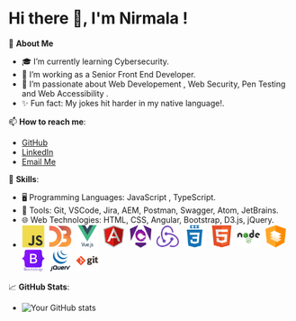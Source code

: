 # Hi there 👋, I'm Nirmala !

🚀 **About Me**
- 🎓 I’m currently learning Cybersecurity.
- 💼 I’m working as a Senior Front End Developer.
- 🌱 I’m passionate about Web Developement , Web Security, Pen Testing and Web Accessibility .
- ✨ Fun fact: My jokes hit harder in my native language!.

📫 **How to reach me**:
- [GitHub](https://github.com/arbalenirmala)
- [LinkedIn](https://linkedin.com/in/nirmalakudal)
- [Email Me](mailto:arbale.nirmala@gmail.com)

🌟 **Skills**:
- 🖥️ Programming Languages: JavaScript , TypeScript.
- 🔧 Tools: Git, VSCode, Jira, AEM, Postman, Swagger, Atom, JetBrains.
- 🌐 Web Technologies: HTML, CSS, Angular, Bootstrap, D3.js, jQuery.
- <div dir="auto">
  <a target="_blank" rel="noopener noreferrer" href="https://github.com/devicons/devicon/blob/master/icons/javascript/javascript-original.svg"><img src="https://github.com/devicons/devicon/raw/master/icons/javascript/javascript-original.svg" title="JavaScript" alt="JavaScript" width="40" height="40" style="max-width: 100%;"></a>&nbsp;
  <a target="_blank" rel="noopener noreferrer" href="https://github.com/devicons/devicon/blob/master/icons/d3js/d3js-original.svg"><img src="https://github.com/devicons/devicon/blob/master/icons/d3js/d3js-original.svg" title="D3js" alt="D3js" width="40" height="40" style="max-width: 100%;"></a>&nbsp;
  <a target="_blank" rel="noopener noreferrer" href="https://github.com/devicons/devicon/blob/master/icons/vuejs/vuejs-original-wordmark.svg"><img src="https://github.com/devicons/devicon/raw/master/icons/vuejs/vuejs-original-wordmark.svg" title="VueJS" alt="=VueJS" width="40" height="40" style="max-width: 100%;"></a>&nbsp;
  <a target="_blank" rel="noopener noreferrer" href="https://github.com/devicons/devicon/blob/master/icons/angularjs/angularjs-original.svg"><img src="https://github.com/devicons/devicon/raw/master/icons/angularjs/angularjs-original.svg" title="Angular" alt="Angular" width="40" height="40" style="max-width: 100%;"></a>&nbsp;
  <a target="_blank" rel="noopener noreferrer" href="https://github.com/devicons/devicon/blob/master/icons/ngrx/ngrx-original.svg"><img src="https://github.com/devicons/devicon/raw/master/icons/ngrx/ngrx-original.svg" title="ngrx" alt="ngrx" width="40" height="40" style="max-width: 100%;"></a>&nbsp;
  <a target="_blank" rel="noopener noreferrer" href="https://github.com/devicons/devicon/blob/master/icons/redux/redux-original.svg"><img src="https://github.com/devicons/devicon/raw/master/icons/redux/redux-original.svg" title="Redux" alt="Redux " width="40" height="40" style="max-width: 100%;"></a>&nbsp;
  <a target="_blank" rel="noopener noreferrer" href="https://github.com/devicons/devicon/blob/master/icons/css3/css3-plain-wordmark.svg"><img src="https://github.com/devicons/devicon/raw/master/icons/css3/css3-plain-wordmark.svg" title="CSS3" alt="CSS" width="40" height="40" style="max-width: 100%;"></a>&nbsp;
  <a target="_blank" rel="noopener noreferrer" href="https://github.com/devicons/devicon/blob/master/icons/html5/html5-original.svg"><img src="https://github.com/devicons/devicon/raw/master/icons/html5/html5-original.svg" title="HTML5" alt="HTML" width="40" height="40" style="max-width: 100%;"></a>&nbsp;
  <a target="_blank" rel="noopener noreferrer" href="https://github.com/devicons/devicon/blob/master/icons/nodejs/nodejs-original-wordmark.svg"><img src="https://github.com/devicons/devicon/raw/master/icons/nodejs/nodejs-original-wordmark.svg" title="NodeJS" alt="NodeJS" width="40" height="40" style="max-width: 100%;"></a>&nbsp;
    <a target="_blank" rel="noopener noreferrer" href="https://github.com/devicons/devicon/blob/master/icons/angularmaterial/angularmaterial-original.svg"><img src="https://github.com/devicons/devicon/blob/master/icons/angularmaterial/angularmaterial-original.svg" title="Angular Material" alt="Angular Material" width="40" height="40" style="max-width: 100%;"></a>&nbsp;
    <a target="_blank" rel="noopener noreferrer" href="https://github.com/devicons/devicon/blob/master/icons/bootstrap/bootstrap-original.svg"><img src="https://github.com/devicons/devicon/blob/master/icons/bootstrap/bootstrap-original-wordmark.svg" title="Bootstrap" alt="Bootstrap" width="40" height="40" style="max-width: 100%;"></a>&nbsp;
   <a target="_blank" rel="noopener noreferrer" href="https://github.com/devicons/devicon/blob/master/icons/jquery/jquery-original.svg"><img src="https://github.com/devicons/devicon/blob/master/icons/jquery/jquery-original-wordmark.svg" title="Jquery" alt="Jquery" width="40" height="40" style="max-width: 100%;"></a>&nbsp;
  <a target="_blank" rel="noopener noreferrer" href="https://github.com/devicons/devicon/blob/master/icons/git/git-original-wordmark.svg"><img src="https://github.com/devicons/devicon/raw/master/icons/git/git-original-wordmark.svg" title="Git" width="40" height="40" style="max-width: 100%;"></a>
</div>

📈 **GitHub Stats**:

- ![Your GitHub stats](https://github-readme-stats.vercel.app/api/top-langs/?username=arbalenirmala)

  


